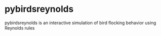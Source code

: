 # pybirdsreynolds
pybirdsreynolds is an interactive simulation of bird flocking behavior using Reynolds rules
